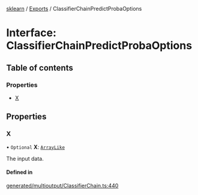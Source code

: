 [sklearn](../readme.md) / [Exports](../modules.md) / ClassifierChainPredictProbaOptions

# Interface: ClassifierChainPredictProbaOptions

## Table of contents

### Properties

- [X](ClassifierChainPredictProbaOptions.md#x)

## Properties

### X

• `Optional` **X**: [`ArrayLike`](../modules.md#arraylike)

The input data.

#### Defined in

[generated/multioutput/ClassifierChain.ts:440](https://github.com/transitive-bullshit/scikit-learn-ts/blob/367336a/packages/sklearn/src/generated/multioutput/ClassifierChain.ts#L440)
